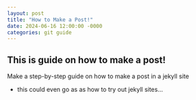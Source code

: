 ```yaml
---
layout: post
title: "How to Make a Post!"
date: 2024-06-16 12:00:00 -0000
categories: git guide 
---
```

## This is guide on how to make a post!
Make a step-by-step guide on how to make a post in a jekyll site

- this could even go as as how to try out jekyll sites...